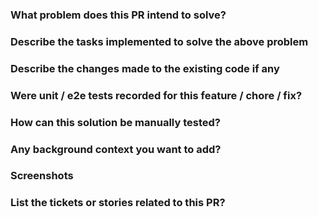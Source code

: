 ### What problem does this PR intend to solve?

### Describe the tasks implemented to solve the above problem

### Describe the changes made to the existing code if any

### Were unit / e2e tests recorded for this feature / chore / fix?

### How can this solution be manually tested?

### Any background context you want to add?

### Screenshots

### List the tickets or stories related to this PR?
